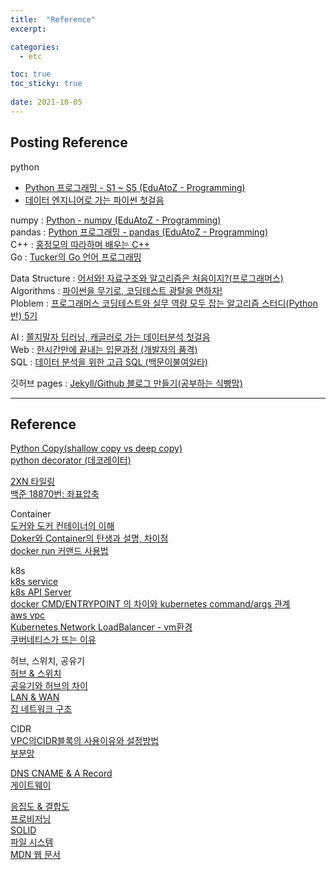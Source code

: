 ```yaml
---
title:  "Reference"
excerpt: 

categories:
  - etc

toc: true
toc_sticky: true
 
date: 2021-10-05
---
```

## Posting Reference    
python

* [Python 프로그래밍 - S1 ~ S5 (EduAtoZ - Programming)](https://www.youtube.com/c/EduAtoZPython/playlists?view=50&sort=dd&shelf_id=4)  
* [데이터 엔지니어로 가는 파이썬 첫걸음](https://kdc.aiffel.io)

numpy : [Python - numpy (EduAtoZ - Programming)](https://youtube.com/playlist?list=PLnp1rUgG4UVa3XeP0fsp1lrO3EVO-Xwai)  
pandas : [Python 프로그래밍 - pandas (EduAtoZ - Programming)](https://www.youtube.com/playlist?list=PLnp1rUgG4UVYWufeK0mnfvBwxBjadbitn)  
C++ : [홍정모의 따라하며 배우는 C++](https://www.inflearn.com/course/following-c-plus)  
Go : [Tucker의 Go 언어 프로그래밍](https://www.youtube.com/playlist?list=PLy-g2fnSzUTBHwuXkWQ834QHDZwLx6v6j)  

Data Structure : [어서와! 자료구조와 알고리즘은 처음이지?(프로그래머스)](https://programmers.co.kr/learn/courses/57)  
Algorithms : [파이썬을 무기로, 코딩테스트 광탈을 면하자!](https://programmers.co.kr/learn/courses/9877)  
Ploblem : [프로그래머스 코딩테스트와 실무 역량 모두 잡는 알고리즘 스터디(Python반) 5기](https://programmers.co.kr/learn/courses/11937)  
 
AI : [쫄지말자 딥러닝, 캐글러로 가는 데이터분석 첫걸음](https://kdc.aiffel.io)          
Web : [한시간만에 끝내는 입문과정 (개발자의 품격)](https://youtube.com/playlist?list=PLqbWuGdVBJd3T1y8tVBdeuX-cDL3LEzt_)    
SQL : [데이터 분석을 위한 고급 SQL (백문이불여일타)](https://www.inflearn.com/course/%EB%8D%B0%EC%9D%B4%ED%84%B0-%EB%B6%84%EC%84%9D-%EA%B3%A0%EA%B8%89-sql)  

깃허브 pages : [Jekyll/Github 블로그 만들기(공부하는 식빵맘)](https://ansohxxn.github.io/categories/blog)  


---
## Reference   

[Python Copy(shallow copy vs deep copy)](https://blueshw.github.io/2016/01/20/shallow-copy-deep-copy/)       
[python decorator (데코레이터)](https://bluese05.tistory.com/30)     


[2XN 타일링](https://wwlee94.github.io/category/algorithm/dp/2xn-tiling/)  
[백준 18870번: 좌표압축](https://gudwns1243.tistory.com/52)    

Container  
[도커와 도커 컨테이너의 이해](https://www.itworld.co.kr/insight/110748)     
[Doker와 Container의 탄생과 설명, 차이점](https://hwan-shell.tistory.com/116)     
[docker run 커맨드 사용법](https://www.daleseo.com/docker-run/)


k8s  
[k8s service](https://lascrea.tistory.com/202)    
[k8s API Server](https://velog.io/@koo8624/Kubernetes-쿠버네티스-API-서버)    
[docker CMD/ENTRYPOINT 의 차이와 kubernetes command/args 관계](https://kim-dragon.tistory.com/69)  
[aws vpc](https://medium.com/harrythegreat/aws-%EA%B0%80%EC%9E%A5%EC%89%BD%EA%B2%8C-vpc-%EA%B0%9C%EB%85%90%EC%9E%A1%EA%B8%B0-71eef95a7098)  
[Kubernetes Network LoadBalancer - vm환경](https://ikcoo.tistory.com/14)  
[쿠버네티스가 뜨는 이유](https://m.blog.naver.com/newdataworld/221673657939)  



허브, 스위치, 공유기  
[허브 & 스위치](https://m.blog.naver.com/PostView.naver?isHttpsRedirect=true&blogId=kumdongil&logNo=220968653466)  
[공유기와 허브의 차이](https://kkdww.tistory.com/151)  
[LAN & WAN](https://ledgku.tistory.com/17)  
[집 네트워크 구조](https://lamanus.kr/30)  

CIDR  
[VPC의CIDR블록의 사용이유와 설정방법](https://dev.classmethod.jp/articles/vpc-3/)  
[부분망](https://ko.wikipedia.org/wiki/%EB%B6%80%EB%B6%84%EB%A7%9D)  

[DNS CNAME & A Record](https://dev.plusblog.co.kr/30)   
[게이트웨이](https://puzzle-puzzle.tistory.com/entry/%EB%84%A4%ED%8A%B8%EC%9B%8C%ED%81%AC-%EC%9A%A9%EC%96%B4-%EA%B2%8C%EC%9D%B4%ED%8A%B8%EC%9B%A8%EC%9D%B4-Gateway-%EA%B2%8C%EC%9D%B4%ED%8A%B8%EC%9B%A8%EC%9D%B4%EC%99%80-%EB%9D%BC%EC%9A%B0%ED%84%B0-%EC%B0%A8%EC%9D%B4%EC%A0%90)  

[응집도 & 결합도](https://seunggabi.tistory.com/entry/결합도-응집도Coupling-Cohesion)  
[프로비저닝](https://www.redhat.com/ko/topics/automation/what-is-provisioning)  
[SOLID](https://youtu.be/1y3hTrwSZoQ)  
[파일 시스템](https://mamu2830.blogspot.com/2019/10/chs-lba.html)  
[MDN 웹 문서](https://developer.mozilla.org)



